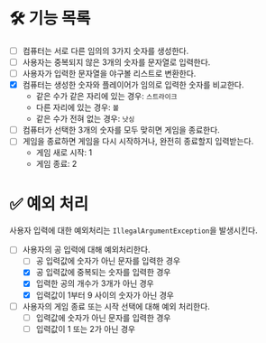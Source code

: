 # 🛠️ 기능 목록
- [ ] 컴퓨터는 서로 다른 임의의 3가지 숫자를 생성한다.
- [ ] 사용자는 중복되지 않은 3개의 숫자를 문자열로 입력한다.
- [ ] 사용자가 입력한 문자열을 야구볼 리스트로 변환한다.
- [x] 컴퓨터는 생성한 숫자와 플레이어가 임의로 입력한 숫자를 비교한다.
  - 같은 수가 같은 자리에 있는 경우: `스트라이크`
  - 다른 자리에 있는 경우: `볼`
  - 같은 수가 전혀 없는 경우: `낫싱`
- [ ] 컴퓨터가 선택한 3개의 숫자를 모두 맞히면 게임을 종료한다.
- [ ] 게임을 종료하면 게임을 다시 시작하거나, 완전히 종료할지 입력받는다.
  - 게임 새로 시작: 1
  - 게임 종료: 2

# ✅ 예외 처리
사용자 입력에 대한 예외처리는 `IllegalArgumentException`을 발생시킨다.
- [ ] 사용자의 공 입력에 대해 예외처리한다.
  - [ ] 공 입력값에 숫자가 아닌 문자를 입력한 경우
  - [x] 공 입력값에 중복되는 숫자를 입력한 경우
  - [x] 입력한 공의 개수가 3개가 아닌 경우
  - [x] 입력값이 1부터 9 사이의 숫자가 아닌 경우
- [ ] 사용자의 게임 종료 또는 시작 선택에 대해 예외 처리한다.
  - [ ] 입력값에 숫자가 아닌 문자를 입력한 경우
  - [ ] 입력값이 1 또는 2가 아닌 경우
